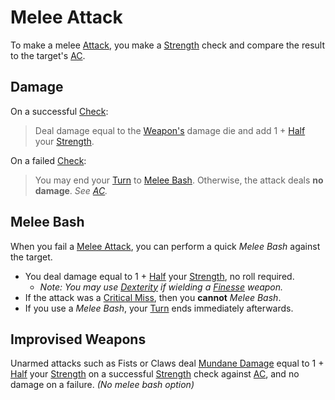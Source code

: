 # Melee Attack

To make a melee [Attack](Attack.md), you make a [Strength](../../Player%20Characters/The%20Ability%20Scores/Strength.md) check and compare the result to the target's [AC](../../Player%20Characters/Derived%20Statistics/Armor%20Class.md).

## Damage

On a successful [Check](../Core%20Procedures/Check.md):

>Deal damage equal to the [Weapon's](../../Items%20and%20Gear/Weapons/Weapons.md) damage die and add 1 + [Half](../Core%20Procedures/Half.md) your [Strength](../../Player%20Characters/The%20Ability%20Scores/Strength.md).

On a failed [Check](../Core%20Procedures/Check.md):

>You may end your [Turn](../Core%20Procedures/Turn.md) to [Melee Bash](Melee%20Attack.md#Melee%20Bash).
>Otherwise, the attack deals **no damage**. *See [AC](../../Player%20Characters/Derived%20Statistics/Armor%20Class.md).*

## Melee Bash

When you fail a [Melee Attack](Melee%20Attack.md), you can perform a quick *Melee Bash* against the target.

- You deal damage equal to 1 + [Half](../Core%20Procedures/Half.md) your [Strength](../../Player%20Characters/The%20Ability%20Scores/Strength.md), no roll required.
	- *Note: You may use [Dexterity](../../Player%20Characters/The%20Ability%20Scores/Dexterity.md) if wielding a [Finesse](../../Items%20and%20Gear/Weapon%20Properties/Finesse%20Property.md) weapon.*
- If the attack was a [Critical Miss](../Die%20Rolling%20Mechanics/Critical%20Miss.md), then you **cannot** *Melee Bash*.
- If you use a *Melee Bash*, your [Turn](../Core%20Procedures/Turn.md) ends immediately afterwards.

## Improvised Weapons

Unarmed attacks such as Fists or Claws deal [Mundane Damage](Damage%20Types/Mundane%20Damage.md) equal to 1 + [Half](../Core%20Procedures/Half.md) your [Strength](../../Player%20Characters/The%20Ability%20Scores/Strength.md) on a successful [Strength](../../Player%20Characters/The%20Ability%20Scores/Strength.md) check against [AC](../../Player%20Characters/Derived%20Statistics/Armor%20Class.md), and no damage on a failure. *(No melee bash option)*
